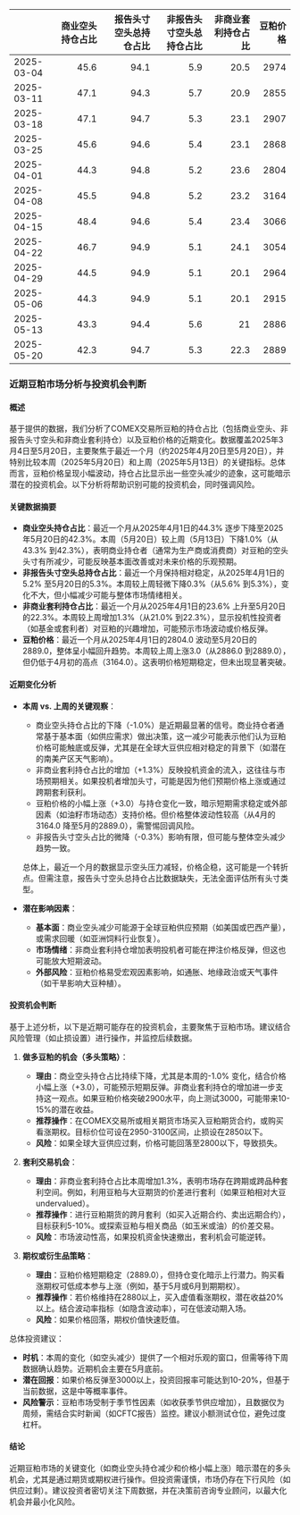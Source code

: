 |            |   商业空头持仓占比 |   报告头寸空头总持仓占比 |   非报告头寸空头总持仓占比 |   非商业套利持仓占比 |   豆粕价格 |
|:-----------|-------------------:|-------------------------:|---------------------------:|---------------------:|-----------:|
| 2025-03-04 |               45.6 |                     94.1 |                        5.9 |                 20.5 |       2974 |
| 2025-03-11 |               47.1 |                     94.3 |                        5.7 |                 20.9 |       2855 |
| 2025-03-18 |               47.1 |                     94.7 |                        5.3 |                 23.1 |       2907 |
| 2025-03-25 |               45.6 |                     94.6 |                        5.4 |                 23.1 |       2868 |
| 2025-04-01 |               44.3 |                     94.8 |                        5.2 |                 23.6 |       2804 |
| 2025-04-08 |               45.5 |                     94.8 |                        5.2 |                 23.2 |       3164 |
| 2025-04-15 |               48.4 |                     94.6 |                        5.4 |                 23.4 |       3066 |
| 2025-04-22 |               46.7 |                     94.9 |                        5.1 |                 24.1 |       3054 |
| 2025-04-29 |               44.5 |                     94.9 |                        5.1 |                 20.1 |       2964 |
| 2025-05-06 |               44.3 |                     94.9 |                        5.1 |                 20.1 |       2915 |
| 2025-05-13 |               43.3 |                     94.4 |                        5.6 |                 21   |       2886 |
| 2025-05-20 |               42.3 |                     94.7 |                        5.3 |                 22.3 |       2889 |

### 近期豆粕市场分析与投资机会判断

#### 概述
基于提供的数据，我们分析了COMEX交易所豆粕的持仓占比（包括商业空头、非报告头寸空头和非商业套利持仓）以及豆粕价格的近期变化。数据覆盖2025年3月4日至5月20日，主要聚焦于最近一个月（约2025年4月20日至5月20日），并特别比较本周（2025年5月20日）和上周（2025年5月13日）的关键指标。总体而言，豆粕价格呈现小幅波动，持仓占比显示出一些空头减少的迹象，这可能暗示潜在的投资机会。以下分析将帮助识别可能的投资机会，同时强调风险。

#### 关键数据摘要
- **商业空头持仓占比**：最近一个月从2025年4月1日的44.3% 逐步下降至2025年5月20日的42.3%。本周（5月20日）较上周（5月13日）下降1.0%（从43.3% 到42.3%），表明商业持仓者（通常为生产商或消费商）对豆粕的空头头寸有所减少，可能反映基本面改善或对未来价格的乐观预期。
- **非报告头寸空头总持仓占比**：最近一个月保持相对稳定，从2025年4月1日的5.2% 至5月20日的5.3%。本周较上周轻微下降0.3%（从5.6% 到5.3%），变化不大，但小幅减少可能与整体市场情绪相关。
- **非商业套利持仓占比**：最近一个月从2025年4月1日的23.6% 上升至5月20日的22.3%。本周较上周增加1.3%（从21.0% 到22.3%），显示投机性投资者（如基金或套利者）对豆粕的兴趣增加，可能预示市场波动或价格反弹。
- **豆粕价格**：最近一个月从2025年4月1日的2804.0 波动至5月20日的2889.0，整体呈小幅回升趋势。本周较上周上涨3.0（从2886.0 到2889.0），但仍低于4月初的高点（3164.0）。这表明价格短期稳定，但未出现显著突破。

#### 近期变化分析
- **本周 vs. 上周的关键观察**：
  - 商业空头持仓占比的下降（-1.0%）是近期最显著的信号。商业持仓者通常基于基本面（如供应需求）做出决策，这一减少可能表示他们认为豆粕价格可能触底或反弹，尤其是在全球大豆供应相对稳定的背景下（如潜在的南美产区天气影响）。
  - 非商业套利持仓占比的增加（+1.3%）反映投机资金的流入，这往往与市场预期相关。如果投机者增加头寸，可能是因为他们预期价格上涨或通过跨期套利获利。
  - 豆粕价格的小幅上涨（+3.0）与持仓变化一致，暗示短期需求稳定或外部因素（如油籽市场动态）支持价格。但价格整体波动性较高（从4月的3164.0 降至5月的2889.0），需警惕回调风险。
  - 非报告头寸空头占比的微降（-0.3%）影响有限，但可能与整体空头减少趋势一致。

  总体上，最近一个月的数据显示空头压力减轻，价格企稳，这可能是一个转折点。但需注意，报告头寸空头总持仓占比数据缺失，无法全面评估所有头寸类型。

- **潜在影响因素**：
  - **基本面**：商业空头减少可能源于全球豆粕供应预期（如美国或巴西产量），或需求回暖（如亚洲饲料行业恢复）。
  - **市场情绪**：非商业套利持仓增加表明投机者可能在押注价格反弹，但这也可能放大短期波动。
  - **外部风险**：豆粕价格易受宏观因素影响，如通胀、地缘政治或天气事件（如干旱影响大豆种植）。

#### 投资机会判断
基于上述分析，以下是近期可能存在的投资机会，主要聚焦于豆粕市场。建议结合风险管理（如止损设置）进行操作，并监控后续数据。

1. **做多豆粕的机会（多头策略）**：
   - **理由**：商业空头持仓占比持续下降，尤其是本周的-1.0% 变化，结合价格小幅上涨（+3.0），可能预示短期反弹。非商业套利持仓的增加进一步支持这一观点。如果豆粕价格突破2900水平，向上测试3000，可能带来10-15%的潜在收益。
   - **推荐操作**：在COMEX交易所或相关期货市场买入豆粕期货合约，或购买看涨期权。目标价位可设在2950-3100区间，止损设在2850以下。
   - **风险**：如果全球大豆供应过剩，价格可能回落至2800以下，导致损失。

2. **套利交易机会**：
   - **理由**：非商业套利持仓占比本周增加1.3%，表明市场存在跨期或跨品种套利空间。例如，利用豆粕与大豆期货的价差进行套利（如果豆粕相对大豆 undervalued）。
   - **推荐操作**：进行豆粕期货的跨月套利（如买入近期合约、卖出远期合约），目标获利5-10%。或探索豆粕与相关商品（如玉米或油）的价差交易。
   - **风险**：市场波动性高，如果投机资金快速撤出，套利机会可能逆转。

3. **期权或衍生品策略**：
   - **理由**：豆粕价格短期稳定（2889.0），但持仓变化暗示上行潜力。购买看涨期权可低成本参与上涨（例如，基于5月或6月到期期权）。
   - **推荐操作**：若价格维持在2880以上，买入虚值看涨期权，潜在收益20%以上。结合波动率指标（如隐含波动率），可在低波动期入场。
   - **风险**：如果价格回落，期权价值快速贬值。

总体投资建议：
- **时机**：本周的变化（如空头减少）提供了一个相对乐观的窗口，但需等待下周数据确认趋势。近期机会主要在5月底前。
- **潜在回报**：如果价格反弹至3000以上，投资回报率可能达到10-20%，但基于当前数据，这是中等概率事件。
- **风险警示**：豆粕市场受制于季节性因素（如收获季节供应增加），且数据仅为周频，需结合实时新闻（如CFTC报告）监控。建议小额测试仓位，避免过度杠杆。

#### 结论
近期豆粕市场的关键变化（如商业空头持仓减少和价格小幅上涨）暗示潜在的多头机会，尤其是通过期货或期权进行操作。但投资需谨慎，市场仍存在下行风险（如供应过剩）。建议投资者密切关注下周数据，并在决策前咨询专业顾问，以最大化机会并最小化风险。